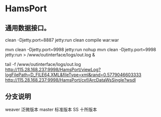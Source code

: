 HamsPort
========
通用数据接口。
---
clean -Djetty.port=8887 jetty:run
clean compile war:war

mvn clean -Djetty.port=9998 jetty:run
nohup mvn clean -Djetty.port=9998 jetty:run > /www/outinterface/logs/out.log &

tail -f /www/outinterface/logs/out.log
http://115.28.168.237:9998/HamsPort/viewLog?logFilePath=D_FILE64.XML&fileType=xml&rand=0.5779046603333
http://115.28.168.237:9998/HamsPort/cxf/ArcDataWsSingle?wsdl


## 分支说明
weaver  泛微版本
master  标准版本
SS      十所版本
